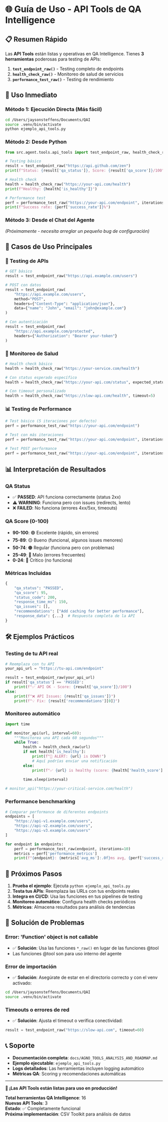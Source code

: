 # 🌐 Guía de Uso - API Tools de QA Intelligence

## 📋 Resumen Rápido

Las **API Tools** están listas y operativas en QA Intelligence. Tienes **3 herramientas** poderosas para testing de APIs:

1. **`test_endpoint_raw()`** - Testing completo de endpoints
2. **`health_check_raw()`** - Monitoreo de salud de servicios  
3. **`performance_test_raw()`** - Testing de rendimiento

## 🚀 Uso Inmediato

### **Método 1: Ejecución Directa (Más fácil)**

```bash
cd /Users/jaysonsteffens/Documents/QAI
source .venv/bin/activate
python ejemplo_api_tools.py
```

### **Método 2: Desde Python**

```python
from src.agent.tools.api_tools import test_endpoint_raw, health_check_raw, performance_test_raw

# Testing básico
result = test_endpoint_raw("https://api.github.com/zen")
print(f"Status: {result['qa_status']}, Score: {result['qa_score']}/100")

# Health check
health = health_check_raw("https://your-api.com/health")
print(f"Healthy: {health['is_healthy']}")

# Performance test
perf = performance_test_raw("https://your-api.com/endpoint", iterations=5)
print(f"Success rate: {perf['success_rate']}%")
```

### **Método 3: Desde el Chat del Agente**

*(Próximamente - necesita arreglar un pequeño bug de configuración)*

## 🎯 Casos de Uso Principales

### **🧪 Testing de APIs**
```python
# GET básico
result = test_endpoint_raw("https://api.example.com/users")

# POST con datos
result = test_endpoint_raw(
    "https://api.example.com/users",
    method="POST",
    headers={"Content-Type": "application/json"},
    data={"name": "John", "email": "john@example.com"}
)

# Con autenticación
result = test_endpoint_raw(
    "https://api.example.com/protected",
    headers={"Authorization": "Bearer your-token"}
)
```

### **🏥 Monitoreo de Salud**
```python
# Health check básico
health = health_check_raw("https://your-service.com/health")

# Con status esperado específico
health = health_check_raw("https://your-api.com/status", expected_status=200)

# Con timeout personalizado
health = health_check_raw("https://slow-api.com/health", timeout=5)
```

### **📊 Testing de Performance**
```python
# Test básico (5 iteraciones por defecto)
perf = performance_test_raw("https://your-api.com/endpoint")

# Test con más iteraciones
perf = performance_test_raw("https://your-api.com/endpoint", iterations=10)

# Test POST performance
perf = performance_test_raw("https://your-api.com/endpoint", iterations=5, method="POST")
```

## 📊 Interpretación de Resultados

### **QA Status**
- ✅ **PASSED**: API funciona correctamente (status 2xx)
- ⚠️ **WARNING**: Funciona pero con issues (redirects, lento)
- ❌ **FAILED**: No funciona (errores 4xx/5xx, timeouts)

### **QA Score (0-100)**
- **90-100**: 🟢 Excelente (rápido, sin errores)
- **75-89**: 🟡 Bueno (funcional, algunos issues menores)  
- **50-74**: 🟠 Regular (funciona pero con problemas)
- **25-49**: 🔴 Malo (errores frecuentes)
- **0-24**: 🚨 Crítico (no funciona)

### **Métricas Incluidas**
```python
{
    "qa_status": "PASSED",
    "qa_score": 95,
    "status_code": 200,
    "response_time_ms": 150,
    "qa_issues": [],
    "recommendations": ["Add caching for better performance"],
    "response_data": {...}  # Respuesta completa de la API
}
```

## 🛠️ Ejemplos Prácticos

### **Testing de tu API real**
```python
# Reemplaza con tu API
your_api_url = "https://tu-api.com/endpoint"

result = test_endpoint_raw(your_api_url)
if result['qa_status'] == 'PASSED':
    print(f"✅ API OK - Score: {result['qa_score']}/100")
else:
    print(f"❌ API Issues: {result['qa_issues']}")
    print(f"💡 Fix: {result['recommendations'][0]}")
```

### **Monitoreo automático**
```python
import time

def monitor_api(url, interval=60):
    """Monitorea una API cada 60 segundos"""
    while True:
        health = health_check_raw(url)
        if not health['is_healthy']:
            print(f"🚨 ALERT: {url} is DOWN!")
            # Aquí podrías enviar una notificación
        else:
            print(f"✅ {url} is healthy (score: {health['health_score']})")
        
        time.sleep(interval)

# monitor_api("https://your-critical-service.com/health")
```

### **Performance benchmarking**
```python
# Comparar performance de diferentes endpoints
endpoints = [
    "https://api-v1.example.com/users",
    "https://api-v2.example.com/users",
    "https://api-v3.example.com/users"
]

for endpoint in endpoints:
    perf = performance_test_raw(endpoint, iterations=10)
    metrics = perf['performance_metrics']
    print(f"{endpoint}: {metrics['avg_ms']:.0f}ms avg, {perf['success_rate']}% success")
```

## 🎯 Próximos Pasos

1. **Prueba el ejemplo**: Ejecuta `python ejemplo_api_tools.py`
2. **Testa tus APIs**: Reemplaza las URLs con tus endpoints reales
3. **Integra en CI/CD**: Usa las funciones en tus pipelines de testing
4. **Monitoreo automático**: Configura health checks periódicos
5. **Métricas**: Almacena resultados para análisis de tendencias

## 🔧 Solución de Problemas

### **Error: 'Function' object is not callable**
- ✅ **Solución**: Usa las funciones `*_raw()` en lugar de las funciones @tool
- Las funciones @tool son para uso interno del agente

### **Error de importación**
- ✅ **Solución**: Asegúrate de estar en el directorio correcto y con el venv activado:
```bash
cd /Users/jaysonsteffens/Documents/QAI
source .venv/bin/activate
```

### **Timeouts o errores de red**
- ✅ **Solución**: Ajusta el timeout o verifica conectividad:
```python
result = test_endpoint_raw("https://slow-api.com", timeout=60)
```

## 📞 Soporte

- **Documentación completa**: `docs/AGNO_TOOLS_ANALYSIS_AND_ROADMAP.md`
- **Ejemplo ejecutable**: `ejemplo_api_tools.py`
- **Logs detallados**: Las herramientas incluyen logging automático
- **Métricas QA**: Scoring y recomendaciones automáticas

---

**🎉 ¡Las API Tools están listas para uso en producción!**

**Total herramientas QA Intelligence**: 16  
**Nuevas API Tools**: 3  
**Estado**: ✅ Completamente funcional  
**Próxima implementación**: CSV Toolkit para análisis de datos
